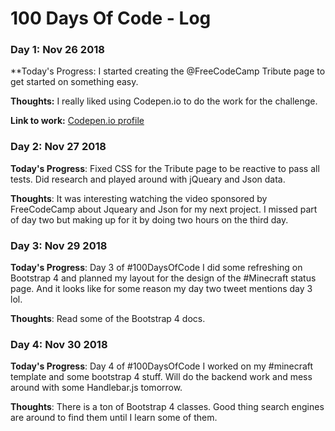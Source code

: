 # 100 Days Of Code - Log

### Day 1: Nov 26 2018

**Today's Progress: I started creating the @FreeCodeCamp Tribute page to get started on something easy. 

**Thoughts:** I really liked using Codepen.io to do the work for the challenge. 

**Link to work:** [Codepen.io profile](https://codepen.io/Awesomesmith/pen/MzBGWv)

### Day 2: Nov 27 2018

**Today's Progress**: Fixed CSS for the Tribute page to be reactive to pass all tests. Did research and played around with jQueary and Json data.

**Thoughts**: It was interesting watching the video sponsored by FreeCodeCamp about Jqueary and Json for my next project. I missed part of day two but making up for it by doing two hours on the third day. 


### Day 3: Nov 29 2018

**Today's Progress**: Day 3 of #100DaysOfCode I did some refreshing on Bootstrap 4 and planned my layout for the design of the #Minecraft status page. And it looks like for some reason my day two tweet mentions day 3 lol.

**Thoughts**: Read some of the Bootstrap 4 docs. 


### Day 4: Nov 30 2018

**Today's Progress**: Day 4 of #100DaysOfCode  I worked on my #minecraft template and some bootstrap 4 stuff.  Will do the backend work and mess around with some Handlebar.js tomorrow.

**Thoughts**: There is a ton of Bootstrap 4 classes. Good thing search engines are around to find them until I learn some of them. 
